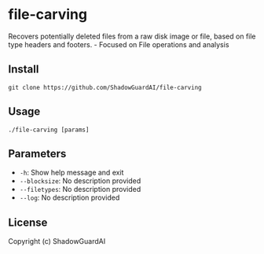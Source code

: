# file-carving
Recovers potentially deleted files from a raw disk image or file, based on file type headers and footers. - Focused on File operations and analysis

## Install
`git clone https://github.com/ShadowGuardAI/file-carving`

## Usage
`./file-carving [params]`

## Parameters
- `-h`: Show help message and exit
- `--blocksize`: No description provided
- `--filetypes`: No description provided
- `--log`: No description provided

## License
Copyright (c) ShadowGuardAI
